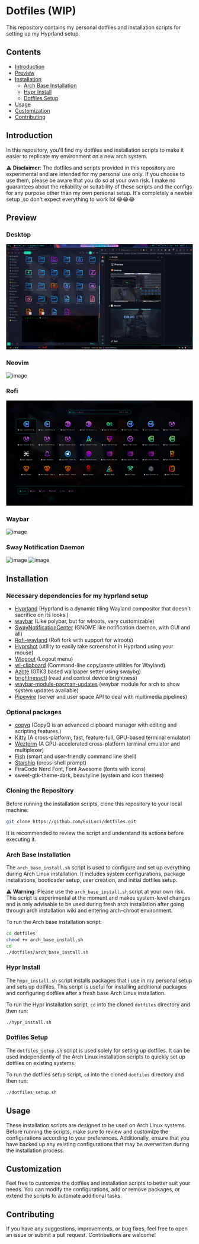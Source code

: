 # Dotfiles (WIP)

This repository contains my personal dotfiles and installation scripts for setting up my Hyprland setup.

## Contents

- [Introduction](#introduction)
- [Preview](#preview)
- [Installation](#installation)
  - [Arch Base Installation](#arch-base-installation)
  - [Hypr Install](#hypr-install)
  - [Dotfiles Setup](#dotfiles-setup)
- [Usage](#usage)
- [Customization](#customization)
- [Contributing](#contributing)

## Introduction

In this repository, you'll find my dotfiles and installation scripts to make it easier to replicate my environment on a new arch system.

⚠️ **Disclaimer**: The dotfiles and scripts provided in this repository are experimental and are intended for my personal use only. If you choose to use them, please be aware that you do so at your own risk. I make no guarantees about the reliability or suitability of these scripts and the configs for any purpose other than my own personal setup. It's completely a newbie setup ,so don't expect everything to work lol 😂😂😂

## Preview

### Desktop

![image](https://github.com/EviLuci/dotfiles/blob/main/screenshots/desktop.png)

### Neovim

![image](https://github.com/EviLuci/dotfiles/blob/main/screenshots/neovim.png)

### Rofi

![image](https://github.com/EviLuci/dotfiles/blob/main/screenshots/rofi.png)

### Waybar

![image](https://github.com/EviLuci/dotfiles/blob/main/screenshots/waybar.png)

### Sway Notification Daemon

![image](https://github.com/EviLuci/dotfiles/blob/main/screenshots/swaync1.png)  ![image](https://github.com/EviLuci/dotfiles/blob/main/screenshots/swaync3.png)

## Installation

### Necessary dependencies for my hyprland setup

- [Hyprland](https://github.com/vaxerski/Hyprland/) (Hyprland is a dynamic tiling Wayland compositor that doesn't sacrifice on its looks.)
- [waybar](https://github.com/Alexays/Waybar/) (Like polybar, but for wlroots, very customizable)
- [SwayNotificationCenter](https://github.com/ErikReider/SwayNotificationCenter) (GNOME like notification daemon, with GUI and all)
- [Rofi-wayland](https://github.com/lbonn/rofi) (Rofi fork with support for wlroots)
- [Hyprshot](https://github.com/Gustash/Hyprshot) (utility to easily take screenshot in Hyprland using your mouse)
- [Wlogout](https://github.com/ArtsyMacaw/wlogout) (Logout menu)
- [wl-clipboard](https://github.com/bugaevc/wl-clipboard) (Command-line copy/paste utilities for Wayland)
- [Azote](https://github.com/nwg-piotr/azote) (GTK3 based wallpaper setter using swaybg)
- [brightnessctl](https://github.com/Hummer12007/brightnessctl) (read and control device brightness)
- [waybar-module-pacman-updates](https://github.com/coffebar/waybar-module-pacman-updates) (waybar module for arch to show system updates available)
- [Pipewire](https://github.com/PipeWire/pipewire) (server and user space API to deal with multimedia pipelines)

### Optional packages

- [copyq](https://hluk.github.io/CopyQ/) (CopyQ is an advanced clipboard manager with editing and scripting features.)
- [Kitty](https://github.com/kovidgoyal/kitty) (A cross-platform, fast, feature-full, GPU-based terminal emulator)
- [Wezterm](https://wezfurlong.org/wezterm/) (A GPU-accelerated cross-platform terminal emulator and multiplexer)
- [Fish](https://github.com/fish-shell/fish-shell) (smart and user-friendly command line shell)
- [Starship](https://github.com/starship/starship) (cross-shell prompt)
- FiraCode Nerd Font, Font Awesome (fonts with icons)
- sweet-gtk-theme-dark, beautyline (system and icon themes)

### Cloning the Repository

Before running the installation scripts, clone this repository to your local machine:

```bash
git clone https://github.com/EviLuci/dotfiles.git
```

It is recommended to review the script and understand its actions before executing it.

### Arch Base Installation

The `arch_base_install.sh` script is used to configure and set up everything during Arch Linux installation. It includes system configurations, package installations, bootloader setup, user creation, and initial dotfiles setup.

⚠️ **Warning**: Please use the `arch_base_install.sh` script at your own risk. This script is experimental at the moment and makes system-level changes and is only advisable to be used during fresh arch installation after going through arch installation wiki and entering arch-chroot environment.

To run the Arch base installation script:

```bash
cd dotfiles
chmod +x arch_base_install.sh
cd
./dotfiles/arch_base_install.sh
```

### Hypr Install

The `hypr_install.sh` script installs packages that i use in my personal setup and sets up dotfiles. This script is useful for installing additional packages and configuring dotfiles after a fresh base Arch Linux installation.

To run the Hypr installation script, `cd` into the cloned `dotfiles` directory and then run:

```bash
./hypr_install.sh
```

### Dotfiles Setup

The `dotfiles_setup.sh` script is used solely for setting up dotfiles. It can be used independently of the Arch Linux installation scripts to quickly set up dotfiles on existing systems.

To run the dotfiles setup script, `cd` into the cloned `dotfiles` directory and then run:

```bash
./dotfiles_setup.sh
```

## Usage

These installation scripts are designed to be used on Arch Linux systems. Before running the scripts, make sure to review and customize the configurations according to your preferences. Additionally, ensure that you have backed up any existing configurations that may be overwritten during the installation process.

## Customization

Feel free to customize the dotfiles and installation scripts to better suit your needs. You can modify the configurations, add or remove packages, or extend the scripts to automate additional tasks.

## Contributing

If you have any suggestions, improvements, or bug fixes, feel free to open an issue or submit a pull request. Contributions are welcome!
